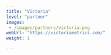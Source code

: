 ```yaml
---
title: "Victoria"
level: "partner"
images:
 - /images/partners/victoria.png
webUrl: "https://victoriametrics.com/"
weight: 1

---
```


